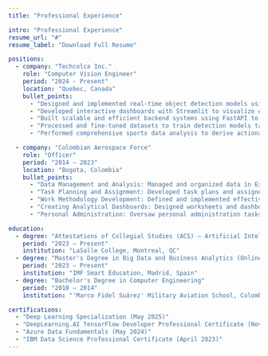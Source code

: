 ```yaml
---
title: "Professional Experience"

intro: "Professional Experience"
resume_url: "#"
resume_label: "Download Full Resume"

positions:
  - company: "Techcolca Inc."
    role: "Computer Vision Engineer"
    period: "2024 - Present"
    location: "Quebec, Canada"
    bullet_points:
      - "Designed and implemented real-time object detection models using Ultralytics YOLO and Hugging Face Transformers, achieving accurate detection and classification."
      - "Developed interactive dashboards with Streamlit to visualize object detection outputs and deliver performance analytics for sports applications."
      - "Built scalable and efficient backend systems using FastAPI to enable seamless API integration for sports analytics solutions."
      - "Processed and fine-tuned datasets to train detection models tailored specifically for sports use cases, enhancing detection accuracy."
      - "Performed comprehensive sports data analysis to derive actionable insights, optimize performance metrics, and support data-driven decision-making for teams and players."

  - company: "Colombian Aerospace Force"
    role: "Officer"
    period: "2014 – 2023"
    location: "Bogota, Colombia"
    bullet_points:
      - "Data Management and Analysis: Managed and organized data in Excel, including accurate data entry and handling queries, pivot tables, and data visualization."
      - "Task Planning and Assignment: Developed task plans and assigned responsibilities to team members to optimize workflow."
      - "Work Methodology Development: Defined and implemented effective work methodologies to enhance team performance and decision-making."
      - "Creating Analytical Dashboards: Designed worksheets and dashboards to analyze data and present insights clearly."
      - "Personal Administration: Oversaw personal administration tasks to ensure efficient operation within the team."

education:
  - degree: "Attestations of Collegial Studies (ACS) – Artificial Intelligence and Machine Learning"
    period: "2023 – Present"
    institution: "LaSalle College, Montreal, QC"
  - degree: "Master's Degree in Big Data and Business Analytics (Online)"
    period: "2023 – Present"
    institution: "IMF Smart Education, Madrid, Spain"
  - degree: "Bachelor's Degree in Computer Engineering"
    period: "2010 – 2014"
    institution: "'Marco Fidel Suárez' Military Aviation School, Colombia"

certifications:
  - "Deep Learning Specialization (May 2025)"
  - "DeepLearning.AI TensorFlow Developer Professional Certificate (November 2024)"
  - "Azure Data Fundamentals (May 2024)"
  - "IBM Data Science Professional Certificate (April 2023)"
---
```

